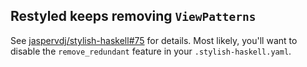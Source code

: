 ## Restyled keeps removing `ViewPatterns`

See [jaspervdj/stylish-haskell#75](https://github.com/jaspervdj/stylish-haskell/issues/75) for details. Most likely, you'll want to disable the `remove_redundant` feature in your `.stylish-haskell.yaml`.